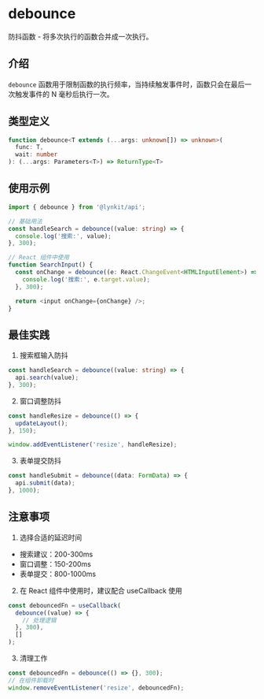 # debounce

防抖函数 - 将多次执行的函数合并成一次执行。

## 介绍

`debounce` 函数用于限制函数的执行频率，当持续触发事件时，函数只会在最后一次触发事件的 N 毫秒后执行一次。

## 类型定义

```typescript
function debounce<T extends (...args: unknown[]) => unknown>(
  func: T,
  wait: number
): (...args: Parameters<T>) => ReturnType<T>
```

## 使用示例

```typescript
import { debounce } from '@lynkit/api';

// 基础用法
const handleSearch = debounce((value: string) => {
  console.log('搜索:', value);
}, 300);

// React 组件中使用
function SearchInput() {
  const onChange = debounce((e: React.ChangeEvent<HTMLInputElement>) => {
    console.log('搜索:', e.target.value);
  }, 300);

  return <input onChange={onChange} />;
}
```

## 最佳实践

1. 搜索框输入防抖
```typescript
const handleSearch = debounce((value: string) => {
  api.search(value);
}, 300);
```

2. 窗口调整防抖
```typescript
const handleResize = debounce(() => {
  updateLayout();
}, 150);

window.addEventListener('resize', handleResize);
```

3. 表单提交防抖
```typescript
const handleSubmit = debounce((data: FormData) => {
  api.submit(data);
}, 1000);
```

## 注意事项

1. 选择合适的延迟时间
- 搜索建议：200-300ms
- 窗口调整：150-200ms
- 表单提交：800-1000ms

2. 在 React 组件中使用时，建议配合 useCallback 使用
```typescript
const debouncedFn = useCallback(
  debounce((value) => {
    // 处理逻辑
  }, 300),
  []
);
```

3. 清理工作
```typescript
const debouncedFn = debounce(() => {}, 300);
// 在组件卸载时
window.removeEventListener('resize', debouncedFn);
``` 